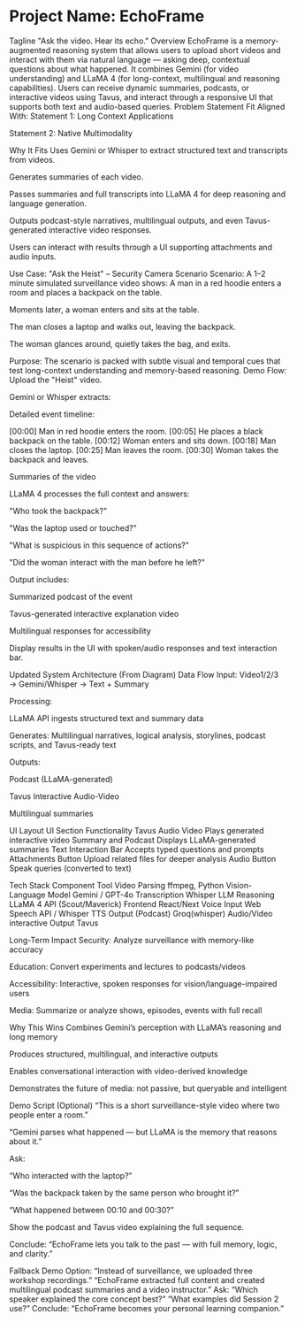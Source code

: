 # Project Name: EchoFrame
Tagline
"Ask the video. Hear its echo."
Overview
EchoFrame is a memory-augmented reasoning system that allows users to upload short videos and interact with them via natural language — asking deep, contextual questions about what happened. It combines Gemini (for video understanding) and LLaMA 4 (for long-context, multilingual and reasoning capabilities).
Users can receive dynamic summaries, podcasts, or interactive videos using Tavus, and interact through a responsive UI that supports both text and audio-based queries.
Problem Statement Fit
Aligned With:
Statement 1: Long Context Applications


Statement 2: Native Multimodality


Why It Fits
Uses Gemini or Whisper to extract structured text and transcripts from videos.


Generates summaries of each video.


Passes summaries and full transcripts into LLaMA 4 for deep reasoning and language generation.


Outputs podcast-style narratives, multilingual outputs, and even Tavus-generated interactive video responses.


Users can interact with results through a UI supporting attachments and audio inputs.


Use Case: "Ask the Heist" – Security Camera Scenario
Scenario: A 1–2 minute simulated surveillance video shows:
A man in a red hoodie enters a room and places a backpack on the table.


Moments later, a woman enters and sits at the table.


The man closes a laptop and walks out, leaving the backpack.


The woman glances around, quietly takes the bag, and exits.


Purpose: The scenario is packed with subtle visual and temporal cues that test long-context understanding and memory-based reasoning.
Demo Flow:
Upload the "Heist" video.


Gemini or Whisper extracts:


Detailed event timeline:

 [00:00] Man in red hoodie enters the room.
[00:05] He places a black backpack on the table.
[00:12] Woman enters and sits down.
[00:18] Man closes the laptop.
[00:25] Man leaves the room.
[00:30] Woman takes the backpack and leaves.


Summaries of the video


LLaMA 4 processes the full context and answers:


"Who took the backpack?"


"Was the laptop used or touched?"


"What is suspicious in this sequence of actions?"


"Did the woman interact with the man before he left?"


Output includes:


Summarized podcast of the event


Tavus-generated interactive explanation video


Multilingual responses for accessibility


Display results in the UI with spoken/audio responses and text interaction bar.


Updated System Architecture (From Diagram)
Data Flow
Input: Video1/2/3 → Gemini/Whisper → Text + Summary


Processing:


LLaMA API ingests structured text and summary data


Generates: Multilingual narratives, logical analysis, storylines, podcast scripts, and Tavus-ready text


Outputs:


Podcast (LLaMA-generated)


Tavus Interactive Audio-Video


Multilingual summaries


UI Layout
UI Section
Functionality
Tavus Audio Video
Plays generated interactive video
Summary and Podcast
Displays LLaMA-generated summaries
Text Interaction Bar
Accepts typed questions and prompts
Attachments Button
Upload related files for deeper analysis
Audio Button
Speak queries (converted to text)

Tech Stack
Component
Tool
Video Parsing
ffmpeg, Python
Vision-Language Model
Gemini / GPT-4o
Transcription
Whisper
LLM Reasoning
LLaMA 4 API (Scout/Maverick)
Frontend
React/Next
Voice Input
Web Speech API / Whisper
TTS Output (Podcast)
Groq(whisper)
Audio/Video interactive  Output
Tavus

Long-Term Impact
Security: Analyze surveillance with memory-like accuracy


Education: Convert experiments and lectures to podcasts/videos


Accessibility: Interactive, spoken responses for vision/language-impaired users


Media: Summarize or analyze shows, episodes, events with full recall


Why This Wins
Combines Gemini’s perception with LLaMA’s reasoning and long memory


Produces structured, multilingual, and interactive outputs


Enables conversational interaction with video-derived knowledge


Demonstrates the future of media: not passive, but queryable and intelligent


Demo Script (Optional)
“This is a short surveillance-style video where two people enter a room.”


“Gemini parses what happened — but LLaMA is the memory that reasons about it.”


Ask:


“Who interacted with the laptop?”


“Was the backpack taken by the same person who brought it?”


“What happened between 00:10 and 00:30?”


Show the podcast and Tavus video explaining the full sequence.


Conclude: “EchoFrame lets you talk to the past — with full memory, logic, and clarity.”


Fallback Demo Option:
“Instead of surveillance, we uploaded three workshop recordings.”
“EchoFrame extracted full content and created multilingual podcast summaries and a video instructor.”
Ask:
“Which speaker explained the core concept best?”
“What examples did Session 2 use?”
Conclude: “EchoFrame becomes your personal learning companion.”


